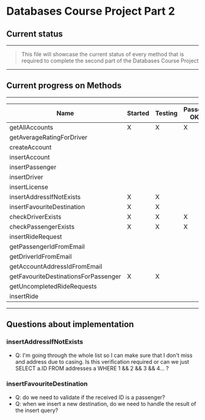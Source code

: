 # Databases Course Project Part 2
## Current status
---
>This file will showcase the current status of every method that is required to complete the second part of the Databases Course Project
---
## Current progress on Methods
---
| Name | Started | Testing | Passed OK |
| ----------- | ----------- | ----------- | ----------- |
| getAllAccounts | X | X | X |
| getAverageRatingForDriver |  |  |  |
| createAccount |  |  |  |
| insertAccount |  |  |  |
| insertPassenger |  |  |  |
| insertDriver |  |  |  |
| insertLicense |  |  |  |
| insertAddressIfNotExists | X | X |  |
| insertFavouriteDestination | X | X |  |
| checkDriverExists | X | X | X |
| checkPassengerExists | X | X | X |
| insertRideRequest |  |  |  |
| getPassengerIdFromEmail |  |  |  |
| getDriverIdFromEmail |  |  |  |
| getAccountAddressIdFromEmail |  |  |  |
| getFavouriteDestinationsForPassenger | X | X |  |
| getUncompletedRideRequests |  |  |  |
| insertRide |  |  |  |
---
## Questions about implementation
### insertAddressIfNotExists
- Q: I'm going through the whole list so I can make sure that I don't miss and address due to casing. Is this verification required or can we just SELECT a.ID FROM addresses a WHERE 1 && 2 && 3 && 4... ?
### insertFavouriteDestination
- Q: do we need to validate if the received ID is a passenger?
- Q: when we insert a new destination, do we need to handle the result of the insert query?